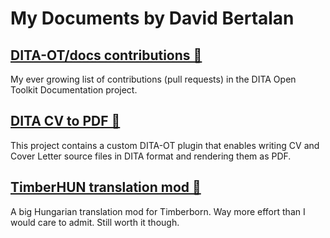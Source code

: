 # My Documents by David Bertalan

## [DITA-OT/docs contributions 🔗](https://github.com/pulls?q=is%3Apr+author%3Athendarion+archived%3Afalse+repo%3Adita-ot%2Fdocs+)

My ever growing list of contributions (pull requests) in the DITA Open Toolkit Documentation project.

## [DITA CV to PDF 🔗](https://github.com/thendarion/dita-cv-to-pdf) 
 
This project contains a custom DITA-OT plugin that enables writing CV and Cover Letter source files in DITA format and rendering them as PDF.

## [TimberHUN translation mod 🔗](https://github.com/thendarion/timberborn-magyaritas)

A big Hungarian translation mod for Timberborn. Way more effort than I would care to admit. Still worth it though.
